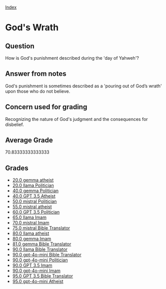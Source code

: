 
[Index](../../index.md)
# God's Wrath
## Question
How is God's punishment described during the 'day of Yahweh'?

## Answer from notes
God's punishment is sometimes described as a 'pouring out of God’s wrath' upon those who do not believe.

## Concern used for grading
Recognizing the nature of God's judgment and the consequences for disbelief.

## Average Grade
70.83333333333333

## Grades
 * [20.0 gemma atheist](../answers/gemma_atheist/God's_Wrath.md)
 * [20.0 llama Politician](../answers/llama_Politician/God's_Wrath.md)
 * [40.0 gemma Politician](../answers/gemma_Politician/God's_Wrath.md)
 * [40.0 GPT 3.5 Atheist](../answers/GPT_3.5_Atheist/God's_Wrath.md)
 * [50.0 mistral Politician](../answers/mistral_Politician/God's_Wrath.md)
 * [55.0 mistral atheist](../answers/mistral_atheist/God's_Wrath.md)
 * [60.0 GPT 3.5 Politician](../answers/GPT_3.5_Politician/God's_Wrath.md)
 * [65.0 llama Imam](../answers/llama_Imam/God's_Wrath.md)
 * [70.0 mistral Imam](../answers/mistral_Imam/God's_Wrath.md)
 * [75.0 mistral Bible Translator](../answers/mistral_Bible_Translator/God's_Wrath.md)
 * [80.0 llama atheist](../answers/llama_atheist/God's_Wrath.md)
 * [80.0 gemma Imam](../answers/gemma_Imam/God's_Wrath.md)
 * [81.0 gemma Bible Translator](../answers/gemma_Bible_Translator/God's_Wrath.md)
 * [90.0 llama Bible Translator](../answers/llama_Bible_Translator/God's_Wrath.md)
 * [90.0 gpt-4o-mini Bible Translator](../answers/gpt-4o-mini_Bible_Translator/God's_Wrath.md)
 * [90.0 gpt-4o-mini Politician](../answers/gpt-4o-mini_Politician/God's_Wrath.md)
 * [90.0 GPT 3.5 Imam](../answers/GPT_3.5_Imam/God's_Wrath.md)
 * [90.0 gpt-4o-mini Imam](../answers/gpt-4o-mini_Imam/God's_Wrath.md)
 * [95.0 GPT 3.5 Bible Translator](../answers/GPT_3.5_Bible_Translator/God's_Wrath.md)
 * [95.0 gpt-4o-mini Atheist](../answers/gpt-4o-mini_Atheist/God's_Wrath.md)
